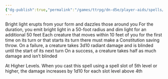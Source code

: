 ```yaml
---
{"dg-publish":true,"permalink":"/games/ttrpg/dn-d5e/player-aids/spells/cantrips/can-t-trip/","tags":["ttrpg/dnd/5e","spell","verbal","somatic"],"noteIcon":""}
---
```



Bright light erupts from your form and dazzles those around you For the duration, you emit bright light in a 50-foot radius and dim light for an additional 50 feet Each creature that moves within 10 feet of you for the first time on its turn or that starts its turn there must make a Constitution saving throw. On a failure, a creature takes 3d10 radiant damage and is blinded until the start of its next turn On a success, a creature takes half as much damage and isn’t blinded 

At Higher Levels. When you cast this spell using a spell slot of 5th level or higher, the damage increases by 1d10 for each slot level above 4th